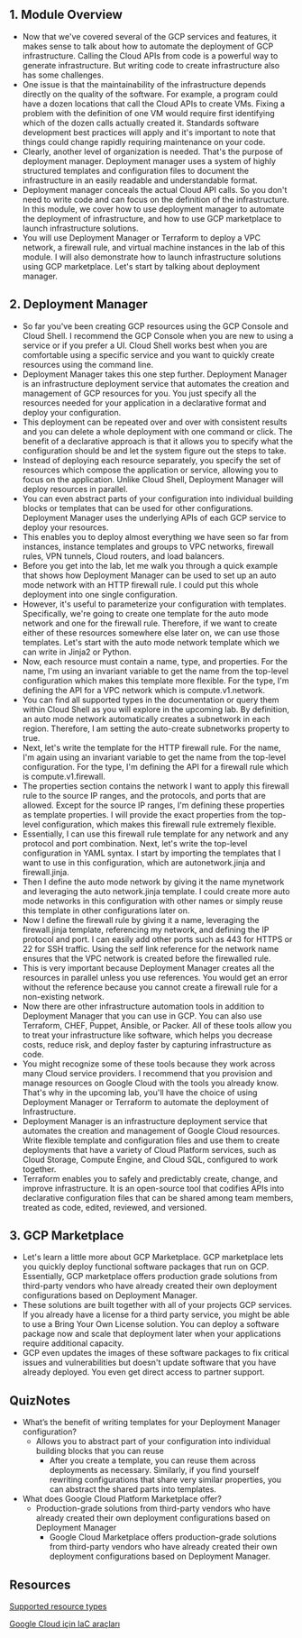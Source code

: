 ## 1. Module Overview

* Now that we've covered several of the GCP services and features, it makes sense to talk about how to automate the deployment of GCP infrastructure. Calling the Cloud APIs from code is a powerful way to generate infrastructure. But writing code to create infrastructure also has some challenges.
* One issue is that the maintainability of the infrastructure depends directly on the quality of the software. For example, a program could have a dozen locations that call the Cloud APIs to create VMs. Fixing a problem with the definition of one VM would require first identifying which of the dozen calls actually created it. Standards software development best practices will apply and it's important to note that things could change rapidly requiring maintenance on your code.
* Clearly, another level of organization is needed. That's the purpose of deployment manager. Deployment manager uses a system of highly structured templates and configuration files to document the infrastructure in an easily readable and understandable format.
* Deployment manager conceals the actual Cloud API calls. So you don't need to write code and can focus on the definition of the infrastructure. In this module, we cover how to use deployment manager to automate the deployment of infrastructure, and how to use GCP marketplace to launch infrastructure solutions.
* You will use Deployment Manager or Terraform to deploy a VPC network, a firewall rule, and virtual machine instances in the lab of this module. I will also demonstrate how to launch infrastructure solutions using GCP marketplace. Let's start by talking about deployment manager.

## 2. Deployment Manager

* So far you've been creating GCP resources using the GCP Console and Cloud Shell. I recommend the GCP Console when you are new to using a service or if you prefer a UI. Cloud Shell works best when you are comfortable using a specific service and you want to quickly create resources using the command line.
* Deployment Manager takes this one step further. Deployment Manager is an infrastructure deployment service that automates the creation and management of GCP resources for you. You just specify all the resources needed for your application in a declarative format and deploy your configuration.
* This deployment can be repeated over and over with consistent results and you can delete a whole deployment with one command or click. The benefit of a declarative approach is that it allows you to specify what the configuration should be and let the system figure out the steps to take.
* Instead of deploying each resource separately, you specify the set of resources which compose the application or service, allowing you to focus on the application. Unlike Cloud Shell, Deployment Manager will deploy resources in parallel.
* You can even abstract parts of your configuration into individual building blocks or templates that can be used for other configurations. Deployment Manager uses the underlying APIs of each GCP service to deploy your resources.
* This enables you to deploy almost everything we have seen so far from instances, instance templates and groups to VPC networks, firewall rules, VPN tunnels, Cloud routers, and load balancers.
* Before you get into the lab, let me walk you through a quick example that shows how Deployment Manager can be used to set up an auto mode network with an HTTP firewall rule. I could put this whole deployment into one single configuration.
* However, it's useful to parameterize your configuration with templates. Specifically, we're going to create one template for the auto mode network and one for the firewall rule. Therefore, if we want to create either of these resources somewhere else later on, we can use those templates. Let's start with the auto mode network template which we can write in Jinja2 or Python.
* Now, each resource must contain a name, type, and properties. For the name, I'm using an invariant variable to get the name from the top-level configuration which makes this template more flexible. For the type, I'm defining the API for a VPC network which is compute.v1.network.
* You can find all supported types in the documentation or query them within Cloud Shell as you will explore in the upcoming lab. By definition, an auto mode network automatically creates a subnetwork in each region. Therefore, I am setting the auto-create subnetworks property to true.
* Next, let's write the template for the HTTP firewall rule. For the name, I'm again using an invariant variable to get the name from the top-level configuration. For the type, I'm defining the API for a firewall rule which is compute.v1.firewall.
* The properties section contains the network I want to apply this firewall rule to the source IP ranges, and the protocols, and ports that are allowed. Except for the source IP ranges, I'm defining these properties as template properties. I will provide the exact properties from the top-level configuration, which makes this firewall rule extremely flexible.
* Essentially, I can use this firewall rule template for any network and any protocol and port combination. Next, let's write the top-level configuration in YAML syntax. I start by importing the templates that I want to use in this configuration, which are autonetwork.jinja and firewall.jinja. 
* Then I define the auto mode network by giving it the name mynetwork and leveraging the auto network.jinja template. I could create more auto mode networks in this configuration with other names or simply reuse this template in other configurations later on.
* Now I define the firewall rule by giving it a name, leveraging the firewall.jinja template, referencing my network, and defining the IP protocol and port. I can easily add other ports such as 443 for HTTPS or 22 for SSH traffic. Using the self link reference for the network name ensures that the VPC network is created before the firewalled rule.
* This is very important because Deployment Manager creates all the resources in parallel unless you use references. You would get an error without the reference because you cannot create a firewall rule for a non-existing network.
* Now there are other infrastructure automation tools in addition to Deployment Manager that you can use in GCP. You can also use Terraform, CHEF, Puppet, Ansible, or Packer. All of these tools allow you to treat your infrastructure like software, which helps you decrease costs, reduce risk, and deploy faster by capturing infrastructure as code.
* You might recognize some of these tools because they work across many Cloud service providers. I recommend that you provision and manage resources on Google Cloud with the tools you already know. That's why in the upcoming lab, you'll have the choice of using Deployment Manager or Terraform to automate the deployment of Infrastructure.
* Deployment Manager is an infrastructure deployment service that automates the creation and management of Google Cloud resources. Write flexible template and configuration files and use them to create deployments that have a variety of Cloud Platform services, such as Cloud Storage, Compute Engine, and Cloud SQL, configured to work together.
* Terraform enables you to safely and predictably create, change, and improve infrastructure. It is an open-source tool that codifies APIs into declarative configuration files that can be shared among team members, treated as code, edited, reviewed, and versioned.

## 3. GCP Marketplace

* Let's learn a little more about GCP Marketplace. GCP marketplace lets you quickly deploy functional software packages that run on GCP. Essentially, GCP marketplace offers production grade solutions from third-party vendors who have already created their own deployment configurations based on Deployment Manager. 
* These solutions are built together with all of your projects GCP services. If you already have a license for a third party service, you might be able to use a Bring Your Own License solution. You can deploy a software package now and scale that deployment later when your applications require additional capacity.
* GCP even updates the images of these software packages to fix critical issues and vulnerabilities but doesn't update software that you have already deployed. You even get direct access to partner support.

## QuizNotes

* What’s the benefit of writing templates for your Deployment Manager configuration?
	* Allows you to abstract part of your configuration into individual building blocks that you can reuse
		* After you create a template, you can reuse them across deployments as necessary. Similarly, if you find yourself rewriting configurations that share very similar properties, you can abstract the shared parts into templates.
* What does Google Cloud Platform Marketplace offer?
	* Production-grade solutions from third-party vendors who have already created their own deployment configurations based on Deployment Manager
		* Google Cloud Marketplace offers production-grade solutions from third-party vendors who have already created their own deployment configurations based on Deployment Manager.

## Resources

[Supported resource types](https://cloud.google.com/deployment-manager/docs/configuration/supported-resource-types)

[Google Cloud için IaC araçları](https://cloud.google.com/solutions/infrastructure-as-code/#cards)
